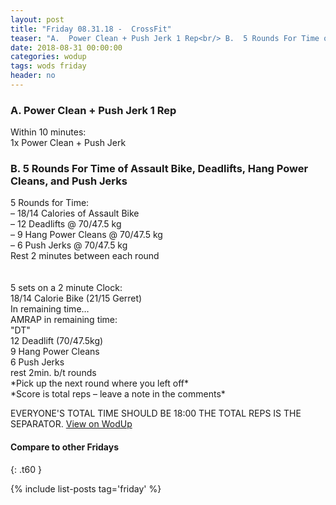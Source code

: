 ```yaml
---
layout: post
title: "Friday 08.31.18 -  CrossFit"
teaser: "A.  Power Clean + Push Jerk 1 Rep<br/> B.  5 Rounds For Time of Assault Bike, Deadlifts, Hang Power Cleans, and Push Jerks"
date: 2018-08-31 00:00:00
categories: wodup
tags: wods friday
header: no
---
```



<h3>A.  Power Clean + Push Jerk 1 Rep</h3>
Within 10 minutes:<br/>
1x Power Clean + Push Jerk<br/>
<h3>B.  5 Rounds For Time of Assault Bike, Deadlifts, Hang Power Cleans, and Push Jerks</h3>
5 Rounds for Time:<br/>– 18/14 Calories of Assault Bike<br/>– 12 Deadlifts @ 70/47.5 kg<br/>– 9 Hang Power Cleans @ 70/47.5 kg<br/>– 6 Push Jerks @ 70/47.5 kg<br/>Rest 2 minutes between each round<br/>
<br/><br/>5 sets on a 2 minute Clock:<br/>
18/14 Calorie Bike (21/15 Gerret)<br/>
In remaining time…<br/>
AMRAP in remaining time:<br/>
"DT"<br/>
12 Deadlift (70/47.5kg)<br/>
9 Hang Power Cleans<br/>
6 Push Jerks<br/>
rest 2min. b/t rounds<br/>
*Pick up the next round where you left off*<br/>
*Score is total reps – leave a note in the comments*

EVERYONE'S TOTAL TIME SHOULD BE 18:00 THE TOTAL REPS IS THE SEPARATOR.
<a href="https://www.wodup.com/gyms/asphodel/wods/8958" target="blank">View on WodUp</a>


#### Compare to other Fridays
{: .t60 }

{% include list-posts tag='friday' %}